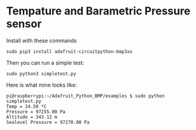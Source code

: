 # Tempature and Barametric Pressure sensor
Install with these commands<br>
```
sudo pip3 install adafruit-circuitpython-bmp3xx
```
Then you can run a simple test:
```
sudo python3 simpletest.py
```
Here is what mine looks like:
```
pi@raspberrypi:~/Adafruit_Python_BMP/examples $ sudo python simpletest.py
Temp = 24.50 *C
Pressure = 97255.00 Pa
Altitude = 343.12 m
Sealevel Pressure = 97270.00 Pa
```
